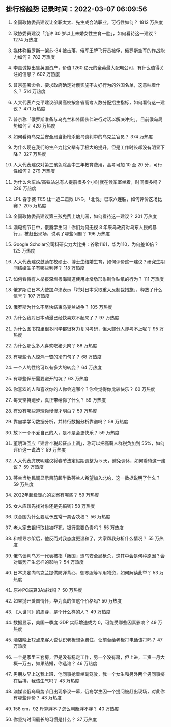 
## 排行榜趋势 记录时间：2022-03-07 06:09:56
  
  1. 全国政协委员建议让全职太太、先生成合法职业，可行性如何？ 1812 万热度
    
  2. 政协委员建议「允许 30 岁以上未婚女性生育一胎」，如何看待这一建议？ 1274 万热度
    
  3. 媒体称俄罗斯一架苏-34 被击落，俄军王牌飞行员被俘，俄罗斯空军的作战能力如何？ 782 万热度
    
  4. 李嘉诚拟出售英国资产，价值 1260 亿元的全英最大配电公司，有什么值得关注的信息？ 602 万热度
    
  5. 普京签署命令，要求政府确定对俄实施不友好行为的外国名单，这意味着什么？ 514 万热度
    
  6. 人大代表卢克平建议部属高校按各省高考人数分配招生指标，如何看待这一建议？ 471 万热度
    
  7. 普京称「俄罗斯准备与乌克兰和外国伙伴进行对话以解决冲突」，目前俄乌局势如何？ 428 万热度
    
  8. 如何看待乌克兰安全局当街枪杀俄乌谈判中的乌克兰官员？ 374 万热度
    
  9. 为什么现在我们的生产力比父辈有了极大的提升，但是工作时长却没有明显下降？ 327 万热度
    
  10. 人大代表建议对第三孩免除高中三年教育费用，高考可加 10 至 20 分，可行性如何？ 279 万热度
    
  11. 为什么火车站/高铁站总有人提前很多个小时就在候车室坐着，时间很多吗？ 226 万热度
    
  12. LPL 春季赛 TES 让一追二击败 LNG，「北伐」已取六连胜，如何评价这场比赛？ 205 万热度
    
  13. 全国政协委员建议第三孩免费上幼儿园，如何看待这一建议？ 201 万热度
    
  14. 澳电视节目中，俄裔学生问「你们为何无视 8 年来乌政府对乌东人民的暴行」，被赶出现场，说明了哪些问题？ 196 万热度
    
  15. Google Scholar公司科研实力大比拼：谷歌1161，华为110，为何差10倍？ 125 万热度
    
  16. 人大代表建议鼓励在校硕士、博士生结婚生育，如何评价这一建议？研究生期间结婚生子有哪些利弊？ 118 万热度
    
  17. 如何看待有人举报深圳粤海街道使用冰墩墩形象制作贴纸的行为？ 111 万热度
    
  18. 俄罗斯驻日本大使加卢津表示「将对日本采取重大反制裁措施」，释放了什么信号？ 107 万热度
    
  19. 俄罗斯为什么不尽快结束乌克兰战争？ 105 万热度
    
  20. 为什么我对日本动漫已经快喜欢不起来了？ 97 万热度
    
  21. 为什么图书馆里很多同学都很努力复习考研，但大部分人却考不上呢？ 95 万热度
    
  22. 为什么那么多人喜欢吃猪头肉？ 88 万热度
    
  23. 有哪些令人惊鸿一瞥的冷门句子？ 68 万热度
    
  24. 一个人的性格可以有多大的转变？ 64 万热度
    
  25. 有哪些保研需要避开的坑？ 63 万热度
    
  26. 你喜欢的人和喜欢你的人你会选哪个？你会觉得你比较快乐？ 60 万热度
    
  27. 每天坚持跑步，真正带给你了什么？ 59 万热度
    
  28. 有没有哪些道理你慢慢才明白？ 59 万热度
    
  29. 靠自学学习数据分析，并转行数据分析靠谱吗？ 59 万热度
    
  30. 放下一个不爱自己的人，是不是会更快乐？ 59 万热度
    
  31. 董明珠回应「建言个税起征点上调」，称可以把高薪人群税负加到 55%，如何评价这一说法？ 59 万热度
    
  32. 人大代表庹庆明建议将春节法定假期调整为 5 天，避免调休，如何看待这一建议？ 59 万热度
    
  33. 芬兰当地民调显示目前超半数芬兰人希望加入北约，这一数据说明了什么？ 59 万热度
    
  34. 2022年超级暖心的文案有哪些？ 59 万热度
    
  35. 女人应该先找对象还是先搞钱? 58 万热度
    
  36. 联合国为什么要赋予五常一票否决权？ 56 万热度
    
  37. 老人家去银行取钱被吓死，银行需要负责吗？ 55 万热度
    
  38. 和领导吵架后，他反而对我态度更温和了，大家帮我分析什么情况？ 55 万热度
    
  39. 俄乌谈判乌方一代表被指「叛国」遭乌安全局枪杀，这其中会是何种原因？会对局势产生怎样的影响？ 54 万热度
    
  40. 日本决定向乌克兰提供防弹背心、御寒服等军用物资，如何解读此举？ 53 万热度
    
  41. 原神PC端算3A游戏吗？ 50 万热度
    
  42. 如果抛开爱国情怀，华为真的值这个价格吗? 50 万热度
    
  43. 《人世间》的周蓉，是个什么样的人？ 49 万热度
    
  44. 数据显示，美国一季度 GDP 实际增速或为 0，可能受哪些因素影响？ 49 万热度
    
  45. 酒店晚上12点来客人说认识老板想免费住，让前台给老板打电话该打吗？ 47 万热度
    
  46. 一个是家里三套房，但是没有稳定工作，另一个没有房，但上进，工资一月大概一万五，如果结婚，你选谁？ 46 万热度
    
  47. 男朋友早上送我上班，他同事抢着坐副驾驶，我一个女生和另外两个男同事挤在后排，我该生气吗？ 43 万热度
    
  48. 澳媒谈俄乌局势节目出现争议一幕，俄裔学生因一个提问被赶出现场，对此你有哪些评价？ 43 万热度
    
  49. 158 cm，92 斤算胖不？怎么判断胖不胖？ 40 万热度
    
  50. 你坚持时间最长的习惯是什么？ 37 万热度
    